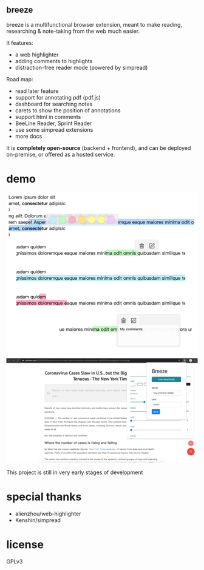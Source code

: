 breeze
------
breeze is a multifunctional browser extension, meant to make reading, researching & note-taking from the web much easier.

It features:
* a web highlighter
* adding comments to highlights
* distraction-free reader mode (powered by simpread)

Road map:
* read later feature
* support for annotating pdf (pdf.js)
* dashboard for searching notes
* carets to show the position of annotations
* support html in comments
* BeeLine Reader, Sprint Reader
* use some simpread extensions
* more docs

It is **completely open-source** (backend + frontend), and can be deployed on-premise, or offered as a hosted service.

# demo
![./demo-2.jpg](demo-2.jpg)
![./readmode-demo.png](./readmode-demo.png)

This project is still in very early stages of development

# special thanks
* alienzhou/web-highlighter
* Kenshin/simpread

# license
GPLv3
